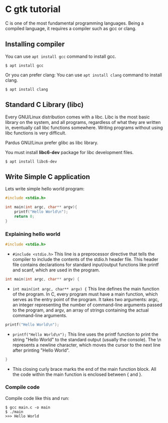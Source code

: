 # C gtk tutorial

C is one of the most fundamental programming languages.
Being a compiled language, it requires a compiler such as gcc or clang.

## Installing compiler

You can use `apt install gcc` command to install gcc.
```shell
$ apt install gcc
```

Or you can prefer clang:
You can use `apt install clang` command to install clang.
```shell
$ apt install clang
```

## Standard C Library (libc)

Every GNU/Linux distribution comes with a libc.
Libc is the most basic library on the system, and all programs, regardless of what they are written in, eventually call libc functions somewhere.
Writing programs without using libc functions is very difficult.

  Pardus GNU/Linux prefer glibc as libc library.

You must install **libc6-dev** package for libc development files.

```shell
$ apt install libc6-dev
```

## Write Simple C application

Lets write simple hello world program:

```c
#include <stdio.h>

int main(int argc, char** argv){
    printf("Hello World\n");
    return 0;
}
```
### Explaining hello world
```c
#include <stdio.h>
```
* `#include <stdio.h>` This line is a preprocessor directive that tells the compiler to include the contents of the stdio.h header file.
  This header file contains declarations for standard input/output functions like printf and scanf, which are used in the program.

```c
int main(int argc, char** argv) {
```
* `int main(int argc, char** argv) {` This line defines the main function of the program.
  In C, every program must have a main function, which serves as the entry point of the program. It takes two arguments: argc, an integer representing the number of command-line arguments passed to the program, and argv, an array of strings containing the actual command-line arguments.
```c
printf("Hello World\n");
```

* `printf("Hello World\n");` This line uses the printf function to print the string "Hello World" to the standard output (usually the console).
  The \n represents a newline character, which moves the cursor to the next line after printing "Hello World".

```c
}
```
* This closing curly brace marks the end of the main function block.
  All the code within the main function is enclosed between { and }.

### Compile code

Compile code like this and run:

```shell
$ gcc main.c -o main
$ ./main
>>> Hello World
```